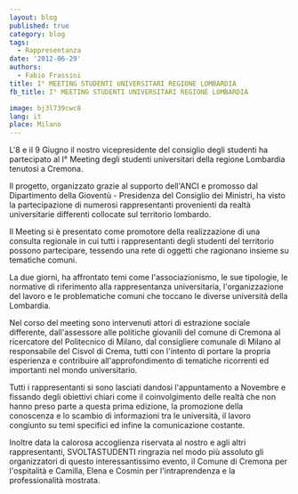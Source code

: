 ```yaml
---
layout: blog
published: true
category: blog
tags:
  - Rappresentanza
date: '2012-06-29'
authors:
  - Fabio Frassini
title: I° MEETING STUDENTI UNIVERSITARI REGIONE LOMBARDIA
fb_title: I° MEETING STUDENTI UNIVERSITARI REGIONE LOMBARDIA

image: bj3l739cwc8
lang: it
place: Milano
---
```


L'8 e il 9 Giugno il nostro vicepresidente del consiglio degli studenti ha partecipato al I° Meeting degli studenti universitari della regione Lombardia tenutosi a Cremona.

Il progetto, organizzato grazie al supporto dell'ANCI e promosso dal Dipartimento della Gioventù - Presidenza del Consiglio dei Ministri, ha visto la partecipazione di numerosi rappresentanti provenienti da realtà universitarie differenti collocate sul territorio lombardo.

Il Meeting si è presentato come promotore della realizzazione di una consulta regionale in cui tutti i rappresentanti degli studenti del territorio possono partecipare, tessendo una rete di oggetti che ragionano insieme su tematiche comuni.

La due giorni, ha affrontato temi come l'associazionismo, le sue tipologie, le normative di riferimento alla rappresentanza universitaria, l'organizzazione del lavoro e le problematiche comuni che toccano le diverse università della Lombardia.

Nel corso del meeting sono intervenuti attori di estrazione sociale differente, dall'assessore alle politiche giovanili del comune di Cremona al ricercatore del Politecnico di Milano, dal consigliere comunale di Milano al responsabile del Cisvol di Crema, tutti con l'intento di portare la propria esperienza e contribuire all'approfondimento di tematiche ricorrenti ed importanti nel mondo universitario.

Tutti i rappresentanti si sono lasciati dandosi l'appuntamento a Novembre e fissando degli obiettivi chiari come il coinvolgimento delle realtà che non hanno preso parte a questa prima edizione, la promozione della conoscenza e lo scambio di informazioni tra le università, il lavoro congiunto su temi specifici ed infine la comunicazione costante.

Inoltre data la calorosa accoglienza riservata al nostro e agli altri rappresentanti, SVOLTASTUDENTI ringrazia nel modo più assoluto gli organizzatori di questo interessantissimo evento, il Comune di Cremona per l'ospitalità e Camilla, Elena e Cosmin per l'intraprendenza e la professionalità mostrata.
